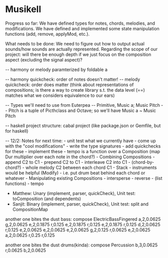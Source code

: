 # Musikell

Progress so far: We have defined types for notes, chords, melodies, and modifications. We have defined and implemented some state
manipulation functions (add, remove, applyMod, etc.).

What needs to be done: We need to figure out how to output actual sounds/how sounds are actually represented. Regarding the scope
of our project: will there be enough depth if we just focus on the composition aspect (excluding the signal aspect)?


-- harmony or melody paramterized by foldable a


-- harmony quickcheck: order of notes doesn't matter!
-- melody quickcheck: order does matter (think about representations of compositions; is there a way to create library s.t. the data level (==) matches what we considers equivalence to our ears)

-- Types we'll need to use from Euterpea
-- Primitive, Music a; Music Pitch
-- Pitch is a tuple of Picthclass and Octave; so we'll have Music a ~ Music Pitch

-- haskell project structure: cabal project (like package.json or Gemfile, but for haskell)


-- 12/2: Notes for next time:
    - unit test what we currently have
    - come up with the "cool modifications"
        - write the type signatures
        - add quickchecks for these
        - implement these
    - tempo is a function over a Composition (map Dur multiplier over each note in the chord?)
    - Combining Compositions
        - append C2 to C1
        - prepend C2 to C1
        - interleave C2 into C1
            - (chord-by-chord?)
            - whole melody C2 between each chord C1
        - Stack
            - instruments would be helpful (Modify)
            - i.e. put drum beat behind each chord or whatever
    - Manipulating existing Compositions
        - intersperse
        - reverse
        - (list functions)
        - tempo


- Matthew: Unary (implement, parser, quickCheck),
            Unit test: toComposition (and dependents)
- Sanjit: Binary (implement, parser, quickCheck),
            Unit test: split and CompositionMap


another one bites the dust bass: compose ElectricBassFingered a,2,0.0625 g,2,0.0625 e,2,0.1875 r,0.125 e,2,0.1875 r,0.125 e,2,0.1875 r,0.125 d,2,0.0625 r,0.125 e,2,0.0625 e,2,0.0625 e,2,0.0625 g,2,0.125 r,0.0625 e,2,0.0625 a,2,0.0625 r,0.25 r,0.125

another one bites the dust drums(kinda): compose Percussion b,3,0.0625 r,0.0625 b,2,0.0625
